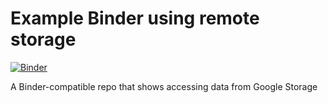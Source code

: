 # Example Binder using remote storage

[![Binder](http://mybinder.org/badge.svg)](http://mybinder.org/repo/binder-project/example-remote-storage)

A Binder-compatible repo that shows accessing data from Google Storage
